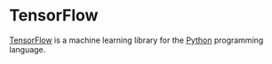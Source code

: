 # TensorFlow

[TensorFlow][] is a machine learning library for the [Python][] programming language.

[python]: https://www.python.org/
[tensorflow]: https://www.tensorflow.org/
